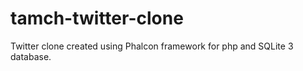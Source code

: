 # tamch-twitter-clone

Twitter clone created using Phalcon framework for php and SQLite 3 database.
